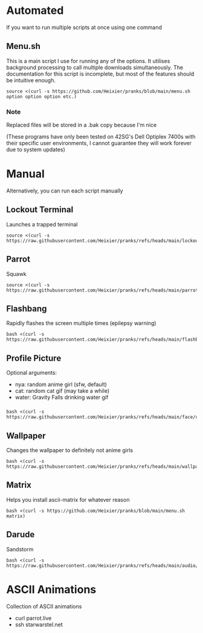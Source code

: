 # Automated
If you want to run multiple scripts at once using one command

## Menu.sh
This is a main script I use for running any of the options. It utilises background processing to call multiple downloads simultaneously. The documentation for this script is incomplete, but most of the features should be intuitive enough.

    source <(curl -s https://github.com/Heixier/pranks/blob/main/menu.sh option option option etc.)

### Note
Replaced files will be stored in a .bak copy because I'm nice

(These programs have only been tested on 42SG's Dell Optiplex 7400s with their specific user environments, I cannot guarantee they will work forever due to system updates)

# Manual
Alternatively, you can run each script manually

## Lockout Terminal
Launches a trapped terminal

    source <(curl -s https://raw.githubusercontent.com/Heixier/pranks/refs/heads/main/lockout/lockout.sh)

## Parrot
Squawk
	
	source <(curl -s https://raw.githubusercontent.com/Heixier/pranks/refs/heads/main/parrot/parrot.sh)

## Flashbang
Rapidly flashes the screen multiple times (epilepsy warning)

    bash <(curl -s https://raw.githubusercontent.com/Heixier/pranks/refs/heads/main/flashbang/flashbang.sh)

## Profile Picture

Optional arguments:

* nya: random anime girl (sfw, default)
* cat: random cat gif (may take a while)
* water: Gravity Falls drinking water gif
###
    bash <(curl -s https://raw.githubusercontent.com/Heixier/pranks/refs/heads/main/face/change_pic.sh)

## Wallpaper
Changes the wallpaper to definitely not anime girls

    bash <(curl -s https://raw.githubusercontent.com/Heixier/pranks/refs/heads/main/wallpaper/change_bg.sh)

## Matrix
Helps you install ascii-matrix for whatever reason

    bash <(curl -s https://github.com/Heixier/pranks/blob/main/menu.sh matrix)
    
## Darude
Sandstorm

    bash <(curl -s https://raw.githubusercontent.com/Heixier/pranks/refs/heads/main/audio/bg_play.sh)

# ASCII Animations
Collection of ASCII animations
* curl parrot.live
* ssh starwarstel.net


